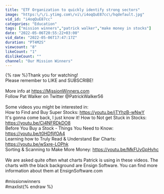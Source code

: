 ```yaml
---
title: "ETF Organization to quickly identify strong sectors"
image: "https:\/\/i.ytimg.com\/vi\/i4oqQuE87cc\/hqdefault.jpg"
vid_id: "i4oqQuE87cc"
categories: "Education"
tags: ["mission winners","patrick walker","make money in stocks"]
date: "2022-05-06T20:55:22+03:00"
vid_date: "2022-05-06T17:47:17Z"
duration: "PT4M2S"
viewcount: "8"
likeCount: "1"
dislikeCount: ""
channel: "Our Mission Winners"
---
```

{% raw %}Thank you for watching!<br />Please remember to LIKE and SUBSCRIBE!<br /><br />More info at <a rel="nofollow" target="blank" href="https://MissionWinners.com">https://MissionWinners.com</a><br />Follow Pat Walker on Twitter @PatrickWalker56<br /><br />Some videos you might be interested in:<br />How to Find and Buy Super Stocks: <a rel="nofollow" target="blank" href="https://youtu.be/jTYhzB-wNwY">https://youtu.be/jTYhzB-wNwY</a><br />It's gonna come back, I just know it!  How to Not get Stuck in Stocks: <a rel="nofollow" target="blank" href="https://youtu.be/Ci4NFRDkDO8">https://youtu.be/Ci4NFRDkDO8</a><br />Before You Buy a Stock - Things You Need to Know: <a rel="nofollow" target="blank" href="https://youtu.be/t0HDfljfOA4">https://youtu.be/t0HDfljfOA4</a><br />Learning how to Truly Read &amp; Understand Bar Charts: <a rel="nofollow" target="blank" href="https://youtu.be/wSxre-LOPhk">https://youtu.be/wSxre-LOPhk</a><br />Sorting &amp; Scanning to Make More Money: <a rel="nofollow" target="blank" href="https://youtu.be/MkFUvGpHvhc">https://youtu.be/MkFUvGpHvhc</a><br /><br />We are asked quite often what charts Patrick is using in these videos. The charts with the black background are Ensign Software. You can find more information about them at EnsignSoftware.com<br /><br />#missionwinners<br />#maxlist{% endraw %}
